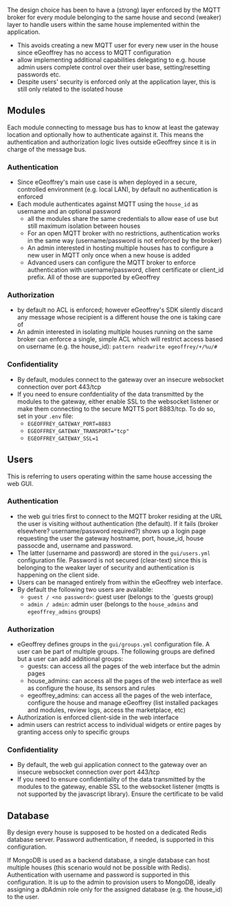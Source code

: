 
The design choice has been to have a (strong) layer enforced by the MQTT broker for every module belonging to the same house and second (weaker) layer to handle users within the same house implemented within the application.

* This avoids creating a new MQTT user for every new user in the house since eGeoffrey has no access to MQTT configuration
* allow implementing additional capabilities delegating to e.g. house admin users complete control over their user base, setting/resetting passwords etc. 
* Despite users' security is enforced only at the application layer, this is still only related to the isolated house

##  Modules

Each module connecting to message bus has to know at least the gateway location and optionally how to authenticate against it. This means the authentication and authorization logic lives outside eGeoffrey since it is in charge of the message bus.

### Authentication

* Since eGeoffrey's main use case is when deployed in a secure, controlled environment (e.g. local LAN), by default no authentication is enforced
* Each module authenticates against MQTT using the `house_id` as username and an optional password
    * all the modules share the same credentials to allow ease of use but still maximum isolation between houses
    * For an open MQTT broker with no restrictions, authentication works in the same way (username/password is not enforced by the broker)
    * An admin interested in hosting multiple houses has to configure a new user in MQTT only once when a new house is added
    * Advanced users can configure the MQTT broker to enforce authentication with username/password, client certificate or client_id prefix. All of those are supported by eGeoffrey

### Authorization

* by default no ACL is enforced; however eGeoffrey's SDK silently discard any message whose recipient is a different house the one is taking care of
* An admin interested in isolating multiple houses running on the same broker can enforce a single, simple ACL which will restrict access based on username (e.g. the house_id): `pattern readwrite egeoffrey/+/%u/#`

### Confidentiality

* By default, modules connect to the gateway over an insecure websocket connection over port 443/tcp
* If you need to ensure confdentiality of the data transmitted by the modules to the gateway, either enable SSL to the websocket listener or make them connecting to the secure MQTTS port 8883/tcp. To do so, set in your `.env` file:
    * `EGEOFFREY_GATEWAY_PORT=8883`
    * `EGEOFFREY_GATEWAY_TRANSPORT="tcp"`    
    * `EGEOFFREY_GATEWAY_SSL=1` 

##  Users

This is referring to users operating within the same house accessing the web GUI.

### Authentication

* the web gui tries first to connect to the MQTT broker residing at the URL the user is visiting without authentication (the default). If it fails (broker elsewhere? username/password required?) shows up a login page requesting the user the gateway hostname, port, house_id, house passocde and, username and password.
* The latter (username and password) are stored in the `gui/users.yml` configuration file. Password is not secured (clear-text) since this is belonging to the weaker layer of security and authentication is happening on the client side. 
* Users can be managed entirely from within the eGeoffrey web interface.
* By default the following two users are available:
    * `guest / <no password>`: guest user (belongs to the `guests group)
    * `admin / admin`: admin user (belongs to the `house_admins` and `egeoffrey_admins` groups)

### Authorization

* eGeoffrey defines groups in the `gui/groups.yml` configuration file. A user can be part of multiple groups. The following groups are defined but a user can add additional groups:
    * guests: can access all the pages of the web interface but the admin pages
    * house_admins: can access all the pages of the web interface as well as configure the house, its sensors and rules
    * egeoffrey_admins: can access all the pages of the web interface, configure the house and manage eGeoffrey (list installed packages and modules, review logs, access the marketplace, etc)
* Authorization is enforced client-side in the web interface
* admin users can restrict access to individual widgets or entire pages by granting access only to specific groups

### Confidentiality

* By default, the web gui application connect to the gateway over an insecure websocket connection over port 443/tcp
* If you need to ensure confidentiality of the data transmitted by the modules to the gateway, enable SSL to the websocket listener (mqtts is not supported by the javascript library). Ensure the certificate to be valid

##  Database

By design every house is supposed to be hosted on a dedicated Redis database server. Password authentication, if needed, is supported in this configuration.

If MongoDB is used as a backend database, a single database can host multiple houses (this scenario would not be possible with Redis). Authentication with username and password is supported in this configuration. It is up to the admin to provision users to MongoDB, ideally assigning a dbAdmin role only for the assigned database (e.g. the house_id) to the user.

